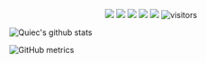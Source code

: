 <!--- 👋 Hi, I’m @aruncs31s
- 👀 I’m interested in Linux
- 🌱 I’m currently learning css,js
- 💞️ I’m looking to collaborate on anything
- ⚡ Fun fact: I love 🎧
--->
<p align="center">
    <a href="https://github.com/BEPb/BEPb"><img src="https://img.shields.io/badge/status-updating-brightgreen.svg"></a>
    <a href="https://github.com/python/cpython"><img src="https://img.shields.io/badge/Python-3.10-FF1493.svg"></a>
    <a href="https://github.com/BEPb/BEPb/graphs/contributors"><img src="https://img.shields.io/github/contributors/aruncs31s/aruncs31s?color=blue"></a>
    <a href="https://github.com/BEPb/BEPb/stargazers"><img src="https://img.shields.io/github/stars/aruncs31s/aruncs31s.svg?logo=github"></a>
    <a href="https://github.com/BEPb/BEPb/network/members"><img src="https://img.shields.io/github/forks/aruncs31s/aruncs31s.svg?color=blue&logo=github"></a>
    <img src="https://visitor-badge.laobi.icu/badge?page_id=aruncs31s.aruncs31s" alt="visitors"/>   
</p>


![Quiec's github stats](https://github-readme-stats.vercel.app/api/top-langs/?username=aruncs31s&theme=radical&layout=compact&center=true) 



<!---<img src="https://github-readme-streak-stats.herokuapp.com/?user=aruncs31s"></img>
--->



<!--- [![Top Langs](https://github-readme-stats.vercel.app/api/top-langs/?username=aruncs31s)](https://github.com/anuraghazra/github-readme-stats)
<br /> --->


<!--- ![GitHub Activity Graph](https://activity-graph.herokuapp.com/graph?username=aruncs31s) 
<br />
--->
![GitHub metrics](https://metrics.lecoq.io/aruncs31s)  
<!---
aruncs31s/aruncs31s is a ✨ special ✨ repository because its `README.md` (this file) appears on your GitHub profile.
You can click the Preview link to take a look at your changes.
--->
